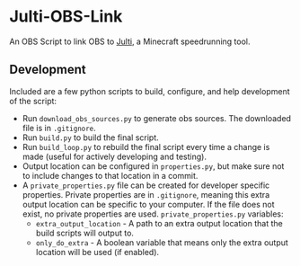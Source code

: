 # Julti-OBS-Link
An OBS Script to link OBS to [Julti](https://github.com/DuncanRuns/Julti), a Minecraft speedrunning tool.

## Development

Included are a few python scripts to build, configure, and help development of the script:
- Run `download_obs_sources.py` to generate obs sources. The downloaded file is in `.gitignore`.
- Run `build.py` to build the final script.
- Run `build_loop.py` to rebuild the final script every time a change is made (useful for actively developing and testing).
- Output location can be configured in `properties.py`, but make sure not to include changes to that location in a commit.
- A `private_properties.py` file can be created for developer specific properties. Private properties are in `.gitignore`, meaning this extra output location can be specific to your computer. If the file does not exist, no private properties are used. `private_properties.py` variables:
  - `extra_output_location` - A path to an extra output location that the build scripts will output to.
  - `only_do_extra` - A boolean variable that means only the extra output location will be used (if enabled).